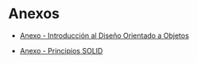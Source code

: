 # Anexos

- [Anexo - Introducción al Diseño Orientado a Objetos](introduccion.md)

- [Anexo - Principios SOLID](solid.md)
